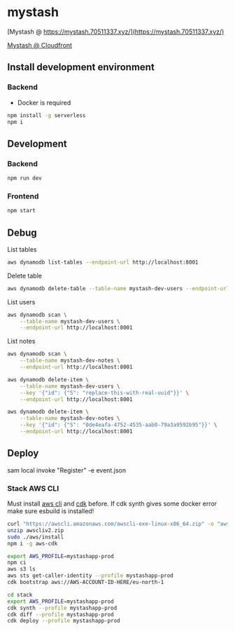mystash
============

[Mystash @ https://mystash.70511337.xyz/](https://mystash.70511337.xyz/)

[Mystash @ Cloudfront](https://dn422ddfagn9t.cloudfront.net)

## Install development environment

### Backend
- Docker is required

```bash
npm install -g serverless
npm i
```

## Development

### Backend

```bash
npm run dev
```

### Frontend

```bash
npm start
```

## Debug

List tables
```bash
aws dynamodb list-tables --endpoint-url http://localhost:8001
```

Delete table
```bash
aws dynamodb delete-table --table-name mystash-dev-users --endpoint-url http://localhost:8001
```

List users
```bash
aws dynamodb scan \
    --table-name mystash-dev-users \
    --endpoint-url http://localhost:8001
```

List notes
```bash
aws dynamodb scan \
    --table-name mystash-dev-notes \
    --endpoint-url http://localhost:8001
```


```bash
aws dynamodb delete-item \
    --table-name mystash-dev-users \
    --key '{"id": {"S": "replace-this-with-real-uuid"}}' \
    --endpoint-url http://localhost:8001
```

```bash
aws dynamodb delete-item \
    --table-name mystash-dev-notes \
    --key '{"id": {"S": "0de4eafa-4752-4535-aab0-79a3a9592b95"}}' \
    --endpoint-url http://localhost:8001
```

## Deploy

sam local invoke "Register" -e event.json

### Stack AWS CLI

Must install [aws cli](https://aws.amazon.com/cli/) and [cdk](https://github.com/aws/aws-cdk/tree/main) before. If cdk synth gives some docker error make sure esbuild is installed!

```bash
curl "https://awscli.amazonaws.com/awscli-exe-linux-x86_64.zip" -o "awscliv2.zip"
unzip awscliv2.zip
sudo ./aws/install
npm i -g aws-cdk
```

```bash
export AWS_PROFILE=mystashapp-prod
npm ci
aws s3 ls
aws sts get-caller-identity --profile mystashapp-prod
cdk bootstrap aws://AWS-ACCOUNT-ID-HERE/eu-north-1
```

```bash
cd stack
export AWS_PROFILE=mystashapp-prod
cdk synth --profile mystashapp-prod
cdk diff --profile mystashapp-prod
cdk deploy --profile mystashapp-prod
```
